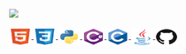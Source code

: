 <div>
  <a href="https://github.com/adnaolivia/">
  <img height="200em" src="https://github-readme-stats.vercel.app/api/top-langs/?username=adnaolivia&layout=compact&langs_count=7&theme=vue"/>
</div>
  <br>
<div>
  <img align="center" alt="Adna-HTML" height="30" width="40" src="https://raw.githubusercontent.com/devicons/devicon/master/icons/html5/html5-original.svg">
  <img align="center" alt="Adna-CSS" height="30" width="40" src="https://raw.githubusercontent.com/devicons/devicon/master/icons/css3/css3-original.svg">
  <img align="center" alt="Adna-Python" height="30" width="40" src="https://raw.githubusercontent.com/devicons/devicon/master/icons/python/python-original.svg">
  <img align="center" alt="Adna-Csharp" height="30" width="40" src="https://raw.githubusercontent.com/devicons/devicon/master/icons/csharp/csharp-original.svg">
  <img align="center" alt="Adna-C" height="30" width="40" src="https://raw.githubusercontent.com/devicons/devicon/master/icons/c/c-original.svg">
  <img align="center" alt="Adna-C" height="30" width="40" src="https://raw.githubusercontent.com/devicons/devicon/master/icons/java/java-original.svg">
  <img align="center" alt="Adna-GitHub" height="30" width="40" src="https://raw.githubusercontent.com/devicons/devicon/master/icons/github/github-original.svg">
</div>
